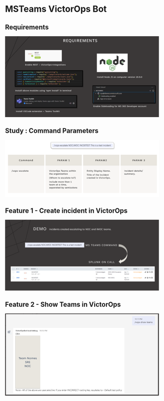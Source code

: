 # MSTeams VictorOps Bot 

## Requirements

![requirements](bot/images/requirement.png)

## Study : Command Parameters

![createIncident](bot/images/params.png)

## Feature 1 - Create incident in VictorOps

![createIncident](bot/images/featureOne.png)

## Feature 2 - Show Teams in VictorOps

![showTeams](bot/images/featureTwo.png)
